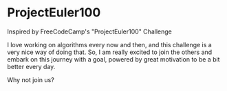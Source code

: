 # ProjectEuler100
Inspired by FreeCodeCamp's "ProjectEuler100" Challenge

I love working on algorithms every now and then, and this challenge is a very nice way of doing that. 
So, I am really excited to join the others and embark on this journey with a goal, powered by great motivation to be a bit better every day.

Why not join us?
